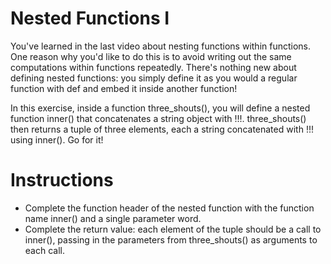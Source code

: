 # Nested Functions I
You've learned in the last video about nesting functions within functions. One reason why you'd like to do this is to avoid writing out the same computations within functions repeatedly. There's nothing new about defining nested functions: you simply define it as you would a regular function with def and embed it inside another function!

In this exercise, inside a function three_shouts(), you will define a nested function inner() that concatenates a string object with !!!. three_shouts() then returns a tuple of three elements, each a string concatenated with !!! using inner(). Go for it!

# Instructions
- Complete the function header of the nested function with the function name inner() and a single parameter word.
- Complete the return value: each element of the tuple should be a call to inner(), passing in the parameters from three_shouts() as arguments to each call.
